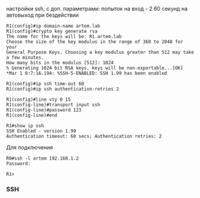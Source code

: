  настройки ssh, с доп. параметрами:
	попыток на вход - 2
	60 секунд на автовыход при бездействии
```
R1(config)#ip domain-name artem.lab
R1(config)#crypto key generate rsa
The name for the keys will be: R1.artem.lab
Choose the size of the key modulus in the range of 360 to 2048 for your
General Purpose Keys. Choosing a key modulus greater than 512 may take
a few minutes.
How many bits in the modulus [512]: 1024
% Generating 1024 bit RSA keys, keys will be non-exportable...[OK]
*Mar 1 0:7:16.194: %SSH-5-ENABLED: SSH 1.99 has been enabled

R1(config)#ip ssh time-out 60
R1(config)#ip ssh authentication-retries 2

R1(config)#line vty 0 15
R1(config-line)#transport input ssh
R1(config-line)#password 123
R1(config-line)#end

R1#show ip ssh
SSH Enabled - version 1.99
Authentication timeout: 60 secs; Authentication retries: 2
```

Для подключения
```
R0#ssh -l artem 192.168.1.2
Password:

R1>
```

### SSH
```

```